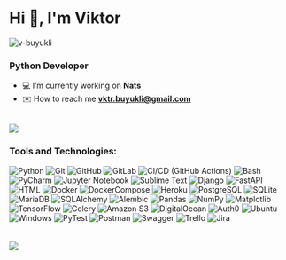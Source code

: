 <h1>Hi 👋, I'm Viktor</h1>
<p> <img src="https://komarev.com/ghpvc/?username=v-buyukli&label=Profile%20views&color=0e75b6&style=flat" alt="v-buyukli" /> </p>
<h3>Python Developer</h3>

- ‍💻 I’m currently working on **Nats**
-  ✉️ How to reach me **vktr.buyukli@gmail.com** <br><br>

![](https://github-readme-streak-stats.herokuapp.com/?user=v-buyukli&theme=dark&hide_border=false)

<h3>Tools and Technologies:</h3>

![Python](https://img.shields.io/badge/Python-3776AB?style=flat-square&logo=python&logoColor=yellow)
![Git](https://img.shields.io/badge/Git-F05032?style=flat-square&logo=git&logoColor=white)
![GitHub](https://img.shields.io/badge/GitHub-181717?style=flat-square&logo=github&logoColor=white)
![GitLab](https://img.shields.io/badge/GitLab-FCA121?style=flat-square&logo=gitlab&logoColor=white)
![CI/CD (GitHub Actions)](https://img.shields.io/badge/CI%2FCD-03599C?style=flat-square&logo=github-actions&logoColor=white)
![Bash](https://img.shields.io/badge/Bash-4EAA25?style=flat-square&logo=gnu-bash&logoColor=white)
![PyCharm](https://img.shields.io/badge/PyCharm-000000?style=flat-square&logo=pycharm&logoColor=green)
![Jupyter Notebook](https://img.shields.io/badge/JupyterNotebook-F37626?style=flat-square&logo=jupyter&logoColor=white)
![Sublime Text](https://img.shields.io/badge/Sublime-FF9800?style=flat-square&logo=sublime-text&logoColor=white)
![Django](https://img.shields.io/badge/Django-092E20?style=flat-square&logo=django&logoColor=green)
![FastAPI](https://img.shields.io/badge/FastAPI-005571?style=flat-square&logo=fastapi&logoColor=white)
![HTML](https://img.shields.io/badge/HTML-E34F26?style=flat-square&logo=html5&logoColor=white)
![Docker](https://img.shields.io/badge/Docker-2496ED?style=flat-square&logo=docker&logoColor=white)
![DockerCompose](https://img.shields.io/badge/Docker%20Compose-2496ED?style=flat-square&logo=docker&logoColor=white)
![Heroku](https://img.shields.io/badge/Heroku-430098?style=flat-square&logo=heroku&logoColor=white)
![PostgreSQL](https://img.shields.io/badge/PostgreSQL-4169E1?style=flat-square&logo=postgresql&logoColor=white)
![SQLite](https://img.shields.io/badge/SQLite-003B57?style=flat-square&logo=sqlite&logoColor=white)
![MariaDB](https://img.shields.io/badge/MariaDB-003545?style=flat-square&logo=mariadb&logoColor=white)
![SQLAlchemy](https://img.shields.io/badge/SQLAlchemy-DA5B6F?style=flat-square&logo=sqlalchemy&logoColor=white)
![Alembic](https://img.shields.io/badge/Alembic-DA5B6F?style=flat-square&logo=alembic&logoColor=white)
![Pandas](https://img.shields.io/badge/Pandas-150458?style=flat-square&logo=pandas&logoColor=white)
![NumPy](https://img.shields.io/badge/NumPy-013243?style=flat-square&logo=numpy&logoColor=white)
![Matplotlib](https://img.shields.io/badge/Matplotlib-377EB8?style=flat-square&logo=python&logoColor=white)
![TensorFlow](https://img.shields.io/badge/TensorFlow-FF6F00?style=flat-square&logo=tensorflow&logoColor=white)
![Celery](https://img.shields.io/badge/Celery-FF4F00?style=flat-square&logo=celery&logoColor=white)
![Amazon S3](https://img.shields.io/badge/AmazonS3-232F3E?style=flat-square&logo=amazon-s3&logoColor=white)
![DigitalOcean](https://img.shields.io/badge/DigitalOcean-0080FF?style=flat-square&logo=digitalocean&logoColor=white)
![Auth0](https://img.shields.io/badge/Auth0-EB5424?style=flat-square&logo=auth0&logoColor=white)
![Ubuntu](https://img.shields.io/badge/Ubuntu-E95420?style=flat-square&logo=ubuntu&logoColor=white)
![Windows](https://img.shields.io/badge/Windows-0078D6?style=flat-square&logo=windows&logoColor=white) 
![PyTest](https://img.shields.io/badge/PyTest-0A9EDC?style=flat-square&logo=pytest&logoColor=white)
![Postman](https://img.shields.io/badge/Postman-FF6C37?style=flat-square&logo=postman&logoColor=white)
![Swagger](https://img.shields.io/badge/Swagger-85EA2D?style=flat-square&logo=swagger&logoColor=black)
![Trello](https://img.shields.io/badge/Trello-0079BF?style=flat-square&logo=trello&logoColor=white)
![Jira](https://img.shields.io/badge/Jira-0052CC?style=flat-square&logo=jira&logoColor=white)
<br><br><br>
![](https://github-readme-stats.vercel.app/api/top-langs/?username=v-buyukli&theme=dark&hide_border=false&include_all_commits=false&count_private=false&layout=compact)
